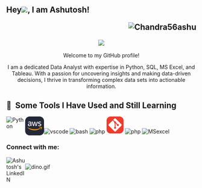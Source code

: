 ## Hey<img src="https://github.com/TheDudeThatCode/TheDudeThatCode/blob/master/Assets/Hi.gif" width="29">, I am Ashutosh!  <p align="right"> <img src="https://komarev.com/ghpvc/?username=chandra56ashu&color=brightgreen" alt="Chandra56ashu"/> </p>

<div id="header" align="center">
  <img src="https://user-images.githubusercontent.com/64009514/102066398-c847f780-3e1f-11eb-8cb8-b9e5be919da2.gif" width="350"/>
  <p>                            Welcome to my GitHub profile! </p>
 <p>   
   I am a dedicated Data Analyst with expertise in Python, SQL, MS Excel, and Tableau. With a passion for uncovering insights and making data-driven decisions, I thrive in transforming complex data sets into actionable information.
  </p>
</div>





<h2> 🚀 &nbsp;Some Tools I Have Used and Still Learning</h2>
<p align="left">
<img src="https://cdn.jsdelivr.net/gh/devicons/devicon/icons/vscode/vscode-original.svg" alt="vscode" width="45" height="45"/>
<img src="https://cdn.jsdelivr.net/gh/devicons/devicon/icons/bash/bash-original.svg" alt="bash" width="45" height="45"/>
<img src="https://camo.githubusercontent.com/ad7293939c16e73991b8d60763373b710bf9e96923595e8dd90fb7dee464e9ce/68747470733a2f2f63646e2e6a7364656c6976722e6e65742f67682f64657669636f6e732f64657669636f6e2f69636f6e732f6d7973716c2f6d7973716c2d6f726967696e616c2d776f72646d61726b2e737667" alt="php" width="45" height="45"/>
<img src="https://github.com/tandpfun/skill-icons/blob/main/icons/Git.svg" alt="git" width="45" height="45"/>
<img src="https://user-images.githubusercontent.com/18670428/67620073-ca558e00-f7fa-11e9-9ea2-ed3a80c59210.png" alt="php" width="45" height="45"/>
<img src="https://github.com/sempostma/office365-icons/blob/master/png/256/excel.png" alt="MSexcel" width="45" height="45"/>
<img align="left" alt="Python" width="50px" src="https://cdn.jsdelivr.net/gh/devicons/devicon/icons/python/python-original.svg">
<img align="left" alt="aws" width=50px src="https://github.com/tandpfun/skill-icons/blob/main/icons/AWS-Dark.svg" />


</p>

### Connect with me:

</a>
<a href="https://www.linkedin.com/in/ashutosh--chandra/">
  <img  align="left" alt="Ashutosh's LinkedIN" width="50px"src="https://cdn.jsdelivr.net/gh/devicons/devicon/icons/linkedin/linkedin-original.svg" />
</a>

<br/>

<img data-target="animated-image.replacedImage" alt="dino.gif" class="AnimatedImagePlayer-animatedImage" src="https://github.com/saadeghi/saadeghi/raw/master/dino.gif" style="display: block; opacity: 1;">
